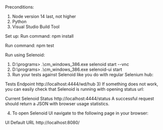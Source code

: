 Preconditions: 
1) Node version 14 last, not higher
2) Python
3) Visual Studio Build Tool

Set up:
Run command: npm install 

Run command: npm test

Run using Selenoid:
1) D:\programs> .\cm_windows_386.exe selenoid start --vnc
1) D:\programs> .\cm_windows_386.exe selenoid-ui start
2) Run your tests against Selenoid like you do with regular Selenium hub:

Tests Endpoint
http://localhost:4444/wd/hub
3) If something does not work, you can easily check that Selenoid is running with opening status url:

Current Selenoid Status
http://localhost:4444/status
A successful request should return a JSON with browser usage statistics.

4) To open Selenoid UI navigate to the following page in your browser:

UI Default URL
http://localhost:8080/

